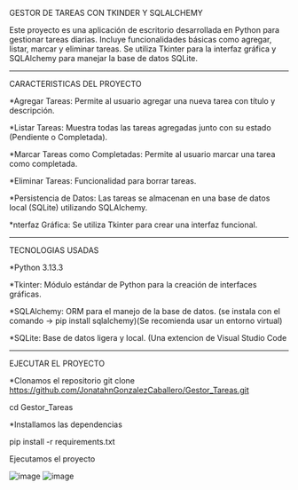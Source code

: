 GESTOR DE TAREAS CON TKINDER Y SQLALCHEMY

Este proyecto es una aplicación de escritorio desarrollada en Python para gestionar tareas diarias. 
Incluye funcionalidades básicas como agregar, listar, marcar y eliminar tareas. 
Se utiliza Tkinter para la interfaz gráfica y SQLAlchemy para manejar la base de datos SQLite.

------------------------------------------------------------------------------------------------------
CARACTERISTICAS DEL PROYECTO

*Agregar Tareas:
Permite al usuario agregar una nueva tarea con título y descripción.

*Listar Tareas:
Muestra todas las tareas agregadas junto con su estado (Pendiente o Completada).

*Marcar Tareas como Completadas:
Permite al usuario marcar una tarea como completada.

*Eliminar Tareas:
Funcionalidad  para borrar tareas.

*Persistencia de Datos:
Las tareas se almacenan en una base de datos local (SQLite) utilizando SQLAlchemy.

*nterfaz Gráfica:
Se utiliza Tkinter para crear una interfaz funcional.

--------------------------------------------------------------------------------------------------------
TECNOLOGIAS USADAS

*Python 3.13.3

*Tkinter: Módulo estándar de Python para la creación de interfaces gráficas.

*SQLAlchemy: ORM para el manejo de la base de datos. (se instala con el comando -> pip install sqlalchemy)(Se recomienda usar un entorno virtual)

*SQLite: Base de datos ligera y local. (Una extencion de Visual Studio Code


--------------------------------------------------------------------------------------------------------
EJECUTAR EL PROYECTO

*Clonamos el repositorio
git clone https://github.com/JonatahnGonzalezCaballero/Gestor_Tareas.git

cd Gestor_Tareas


*Installamos las dependencias

pip install -r requirements.txt

Ejecutamos el proyecto

![image](https://github.com/user-attachments/assets/8d631a51-0b60-46dc-b34b-12dc8fed702d)
![image](https://github.com/user-attachments/assets/99eaad87-6e0d-49e5-aa78-13d49e7846b0)








